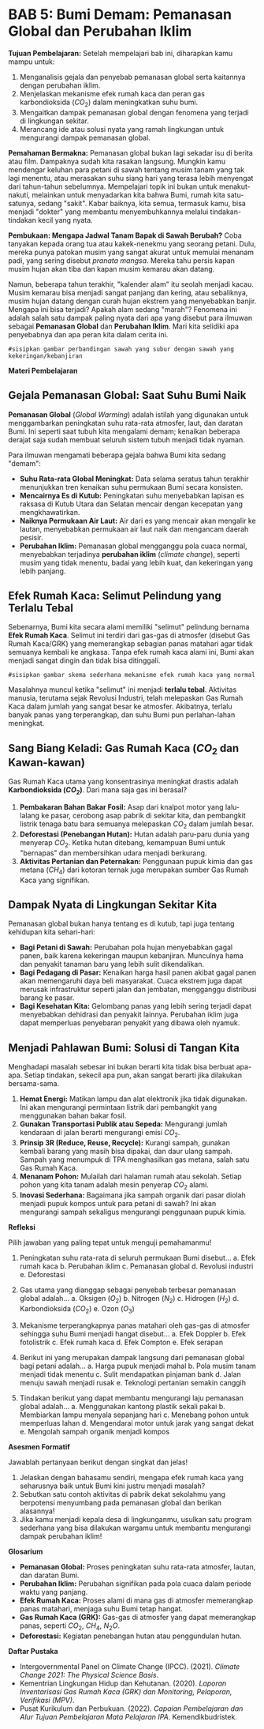# BAB 5: Bumi Demam: Pemanasan Global dan Perubahan Iklim

**Tujuan Pembelajaran:**
Setelah mempelajari bab ini, diharapkan kamu mampu untuk:

1. Menganalisis gejala dan penyebab pemanasan global serta kaitannya dengan perubahan iklim.
2. Menjelaskan mekanisme efek rumah kaca dan peran gas karbondioksida ($CO_2$) dalam meningkatkan suhu bumi.
3. Mengaitkan dampak pemanasan global dengan fenomena yang terjadi di lingkungan sekitar.
4. Merancang ide atau solusi nyata yang ramah lingkungan untuk mengurangi dampak pemanasan global.

**Pemahaman Bermakna:**
Pemanasan global bukan lagi sekadar isu di berita atau film. Dampaknya sudah kita rasakan langsung. Mungkin kamu mendengar keluhan para petani di sawah tentang musim tanam yang tak lagi menentu, atau merasakan suhu siang hari yang terasa lebih menyengat dari tahun-tahun sebelumnya. Mempelajari topik ini bukan untuk menakut-nakuti, melainkan untuk menyadarkan kita bahwa Bumi, rumah kita satu-satunya, sedang "sakit". Kabar baiknya, kita semua, termasuk kamu, bisa menjadi "dokter" yang membantu menyembuhkannya melalui tindakan-tindakan kecil yang nyata.

**Pembukaan: Mengapa Jadwal Tanam Bapak di Sawah Berubah?**
Coba tanyakan kepada orang tua atau kakek-nenekmu yang seorang petani. Dulu, mereka punya patokan musim yang sangat akurat untuk memulai menanam padi, yang sering disebut *pranata mangsa*. Mereka tahu persis kapan musim hujan akan tiba dan kapan musim kemarau akan datang.

Namun, beberapa tahun terakhir, "kalender alam" itu seolah menjadi kacau. Musim kemarau bisa menjadi sangat panjang dan kering, atau sebaliknya, musim hujan datang dengan curah hujan ekstrem yang menyebabkan banjir. Mengapa ini bisa terjadi? Apakah alam sedang "marah"? Fenomena ini adalah salah satu dampak paling nyata dari apa yang disebut para ilmuwan sebagai **Pemanasan Global** dan **Perubahan Iklim**. Mari kita selidiki apa penyebabnya dan apa peran kita dalam cerita ini.

`#sisipkan gambar perbandingan sawah yang subur dengan sawah yang kekeringan/kebanjiran`

**Materi Pembelajaran**  

## Gejala Pemanasan Global: Saat Suhu Bumi Naik

**Pemanasan Global** (*Global Warming*) adalah istilah yang digunakan untuk menggambarkan peningkatan suhu rata-rata atmosfer, laut, dan daratan Bumi. Ini seperti saat tubuh kita mengalami demam; kenaikan beberapa derajat saja sudah membuat seluruh sistem tubuh menjadi tidak nyaman.

Para ilmuwan mengamati beberapa gejala bahwa Bumi kita sedang "demam":

* **Suhu Rata-rata Global Meningkat:** Data selama seratus tahun terakhir menunjukkan tren kenaikan suhu permukaan Bumi secara konsisten.
* **Mencairnya Es di Kutub:** Peningkatan suhu menyebabkan lapisan es raksasa di Kutub Utara dan Selatan mencair dengan kecepatan yang mengkhawatirkan.
* **Naiknya Permukaan Air Laut:** Air dari es yang mencair akan mengalir ke lautan, menyebabkan permukaan air laut naik dan mengancam daerah pesisir.
* **Perubahan Iklim:** Pemanasan global mengganggu pola cuaca normal, menyebabkan terjadinya **perubahan iklim** (*climate change*), seperti musim yang tidak menentu, badai yang lebih kuat, dan kekeringan yang lebih panjang.

## Efek Rumah Kaca: Selimut Pelindung yang Terlalu Tebal  

Sebenarnya, Bumi kita secara alami memiliki "selimut" pelindung bernama **Efek Rumah Kaca**. Selimut ini terdiri dari gas-gas di atmosfer (disebut Gas Rumah Kaca/GRK) yang memerangkap sebagian panas matahari agar tidak semuanya kembali ke angkasa. Tanpa efek rumah kaca alami ini, Bumi akan menjadi sangat dingin dan tidak bisa ditinggali.

`#sisipkan gambar skema sederhana mekanisme efek rumah kaca yang normal`

Masalahnya muncul ketika "selimut" ini menjadi **terlalu tebal**. Aktivitas manusia, terutama sejak Revolusi Industri, telah melepaskan Gas Rumah Kaca dalam jumlah yang sangat besar ke atmosfer. Akibatnya, terlalu banyak panas yang terperangkap, dan suhu Bumi pun perlahan-lahan meningkat.

## Sang Biang Keladi: Gas Rumah Kaca ($CO_2$ dan Kawan-kawan)

Gas Rumah Kaca utama yang konsentrasinya meningkat drastis adalah **Karbondioksida ($CO_2$)**. Dari mana saja gas ini berasal?

1. **Pembakaran Bahan Bakar Fosil:** Asap dari knalpot motor yang lalu-lalang ke pasar, cerobong asap pabrik di sekitar kita, dan pembangkit listrik tenaga batu bara semuanya melepaskan $CO_2$ dalam jumlah besar.
2. **Deforestasi (Penebangan Hutan):** Hutan adalah paru-paru dunia yang menyerap $CO_2$. Ketika hutan ditebang, kemampuan Bumi untuk "bernapas" dan membersihkan udara menjadi berkurang.
3. **Aktivitas Pertanian dan Peternakan:** Penggunaan pupuk kimia dan gas metana ($CH_4$) dari kotoran ternak juga merupakan sumber Gas Rumah Kaca yang signifikan.

## Dampak Nyata di Lingkungan Sekitar Kita

Pemanasan global bukan hanya tentang es di kutub, tapi juga tentang kehidupan kita sehari-hari:

* **Bagi Petani di Sawah:** Perubahan pola hujan menyebabkan gagal panen, baik karena kekeringan maupun kebanjiran. Munculnya hama dan penyakit tanaman baru yang lebih sulit dikendalikan.
* **Bagi Pedagang di Pasar:** Kenaikan harga hasil panen akibat gagal panen akan memengaruhi daya beli masyarakat. Cuaca ekstrem juga dapat merusak infrastruktur seperti jalan dan jembatan, mengganggu distribusi barang ke pasar.
* **Bagi Kesehatan Kita:** Gelombang panas yang lebih sering terjadi dapat menyebabkan dehidrasi dan penyakit lainnya. Perubahan iklim juga dapat memperluas penyebaran penyakit yang dibawa oleh nyamuk.

## Menjadi Pahlawan Bumi: Solusi di Tangan Kita

Menghadapi masalah sebesar ini bukan berarti kita tidak bisa berbuat apa-apa. Setiap tindakan, sekecil apa pun, akan sangat berarti jika dilakukan bersama-sama.

1. **Hemat Energi:** Matikan lampu dan alat elektronik jika tidak digunakan. Ini akan mengurangi permintaan listrik dari pembangkit yang menggunakan bahan bakar fosil.
2. **Gunakan Transportasi Publik atau Sepeda:** Mengurangi jumlah kendaraan di jalan berarti mengurangi emisi $CO_2$.
3. **Prinsip 3R (Reduce, Reuse, Recycle):** Kurangi sampah, gunakan kembali barang yang masih bisa dipakai, dan daur ulang sampah. Sampah yang menumpuk di TPA menghasilkan gas metana, salah satu Gas Rumah Kaca.
4. **Menanam Pohon:** Mulailah dari halaman rumah atau sekolah. Setiap pohon yang kita tanam adalah mesin penyerap $CO_2$ alami.
5. **Inovasi Sederhana:** Bagaimana jika sampah organik dari pasar diolah menjadi pupuk kompos untuk para petani di sawah? Ini akan mengurangi sampah sekaligus mengurangi penggunaan pupuk kimia.

**Refleksi**  

Pilih jawaban yang paling tepat untuk menguji pemahamanmu!

1. Peningkatan suhu rata-rata di seluruh permukaan Bumi disebut...
    a. Efek rumah kaca
    b. Perubahan iklim
    c. Pemanasan global
    d. Revolusi industri
    e. Deforestasi

2. Gas utama yang dianggap sebagai penyebab terbesar pemanasan global adalah...
    a. Oksigen ($O_2$)
    b. Nitrogen ($N_2$)
    c. Hidrogen ($H_2$)
    d. Karbondioksida ($CO_2$)
    e. Ozon ($O_3$)

3. Mekanisme terperangkapnya panas matahari oleh gas-gas di atmosfer sehingga suhu Bumi menjadi hangat disebut...
    a. Efek Doppler
    b. Efek fotolistrik
    c. Efek rumah kaca
    d. Efek Compton
    e. Efek serapan

4. Berikut ini yang merupakan dampak langsung dari pemanasan global bagi petani adalah...
    a. Harga pupuk menjadi mahal
    b. Pola musim tanam menjadi tidak menentu
    c. Sulit mendapatkan pinjaman bank
    d. Jalan menuju sawah menjadi rusak
    e. Teknologi pertanian semakin canggih

5. Tindakan berikut yang dapat membantu mengurangi laju pemanasan global adalah...
    a. Menggunakan kantong plastik sekali pakai
    b. Membiarkan lampu menyala sepanjang hari
    c. Menebang pohon untuk memperluas lahan
    d. Mengendarai motor untuk jarak yang sangat dekat
    e. Mengolah sampah organik menjadi kompos

**Asesmen Formatif**  

Jawablah pertanyaan berikut dengan singkat dan jelas!

1. Jelaskan dengan bahasamu sendiri, mengapa efek rumah kaca yang seharusnya baik untuk Bumi kini justru menjadi masalah?
2. Sebutkan satu contoh aktivitas di pabrik dekat sekolahmu yang berpotensi menyumbang pada pemanasan global dan berikan alasannya!
3. Jika kamu menjadi kepala desa di lingkunganmu, usulkan satu program sederhana yang bisa dilakukan wargamu untuk membantu mengurangi dampak perubahan iklim!

**Glosarium**  

* **Pemanasan Global:** Proses peningkatan suhu rata-rata atmosfer, lautan, dan daratan Bumi.
* **Perubahan Iklim:** Perubahan signifikan pada pola cuaca dalam periode waktu yang panjang.
* **Efek Rumah Kaca:** Proses alami di mana gas di atmosfer memerangkap panas matahari, menjaga suhu Bumi tetap hangat.
* **Gas Rumah Kaca (GRK):** Gas-gas di atmosfer yang dapat memerangkap panas, seperti $CO_2$, $CH_4$, $N_2O$.
* **Deforestasi:** Kegiatan penebangan hutan atau penggundulan hutan.

**Daftar Pustaka**  

* Intergovernmental Panel on Climate Change (IPCC). (2021). *Climate Change 2021: The Physical Science Basis*.
* Kementrian Lingkungan Hidup dan Kehutanan. (2020). *Laporan Inventarisasi Gas Rumah Kaca (GRK) dan Monitoring, Pelaporan, Verifikasi (MPV)*.
* Pusat Kurikulum dan Perbukuan. (2022). *Capaian Pembelajaran dan Alur Tujuan Pembelajaran Mata Pelajaran IPA*. Kemendikbudristek.
